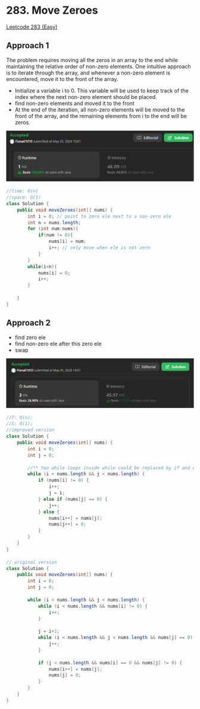 # 283. Move Zeroes

[Leetcode 283 (Easy)][283]

[283]: https://leetcode.com/problems/move-zeroes/description/

## Approach 1
The problem requires moving all the zeros in an array to the end while maintaining the relative order of non-zero elements. One intuitive approach is to iterate through the array, and whenever a non-zero element is encountered, move it to the front of the array.
- Initialize a variable i to 0. This variable will be used to keep track of the index where the next non-zero element should be placed.
- find non-zero elements and moved it to the front
- At the end of the iteration, all non-zero elements will be moved to the front of the array, and the remaining elements from i to the end will be zeros.

![alt text](image-6.png)

```java
//time: O(n)
//space: O(1)
class Solution {
    public void moveZeroes(int[] nums) {
        int i = 0; // point to zero ele next to a non-zero ele
        int n = nums.length; 
        for (int num:nums){
            if(num != 0){
                nums[i] = num;
                i++; // only move when ele is not zero
            }
        }
        while(i<n){
            nums[i] = 0;
            i++;
        }
    
    }
}
```

## Approach 2
- find zero ele
- find non-zero ele after this zero ele
- swap

![alt text](image-5.png)

```java
//T: O(n);
//S: O(1);
//improved version
class Solution {
    public void moveZeroes(int[] nums) {
        int i = 0;
        int j = 0;

        //** two while loops inside while could be replaced by if and else if 
        while (i < nums.length && j < nums.length) {
            if (nums[i] != 0) {
                i++;
                j = i;
            } else if (nums[j] == 0) {
                j++;
            } else {
                nums[i++] = nums[j];
                nums[j++] = 0;
            }
        }
    }
}

// original version
class Solution {
    public void moveZeroes(int[] nums) {
        int i = 0;
        int j = 0;

        while (i < nums.length && j < nums.length) {
            while (i < nums.length && nums[i] != 0) {
                i++;
            }

            j = i+1;
            while (i < nums.length && j < nums.length && nums[j] == 0) {
                j++;
            }

            if (j < nums.length && nums[i] == 0 && nums[j] != 0) {
                nums[i++] = nums[j];
                nums[j] = 0;
            }
        }
    }
}
```